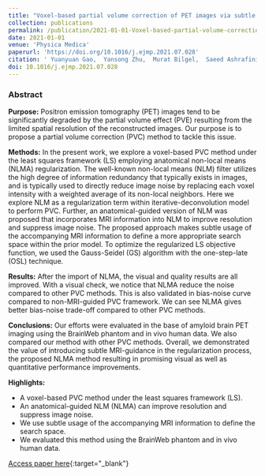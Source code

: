 ```yaml
---
title: "Voxel-based partial volume correction of PET images via subtle MRI guided non-local means regularization"
collection: publications
permalink: /publication/2021-01-01-Voxel-based-partial-volume-correction-of-PET-images-via-subtle-MRI-guided-non-local-means-regularization
date: 2021-01-01
venue: 'Physica Medica'
paperurl: 'https://doi.org/10.1016/j.ejmp.2021.07.028'
citation: ' Yuanyuan Gao,  Yansong Zhu,  Murat Bilgel,  Saeed Ashrafinia,  Lijun Lu,  Arman Rahmim, &quot;Voxel-based partial volume correction of PET images via subtle MRI guided non-local means regularization.&quot; Physica Medica, 2021.'
doi: 10.1016/j.ejmp.2021.07.028
---
```


### Abstract

**Purpose:** Positron emission tomography (PET) images tend to be significantly degraded by the partial volume effect (PVE) resulting from the limited spatial resolution of the reconstructed images. Our purpose is to propose a partial volume correction (PVC) method to tackle this issue.

**Methods:** In the present work, we explore a voxel-based PVC method under the least squares framework (LS) employing anatomical non-local means (NLMA) regularization. The well-known non-local means (NLM) filter utilizes the high degree of information redundancy that typically exists in images, and is typically used to directly reduce image noise by replacing each voxel intensity with a weighted average of its non-local neighbors. Here we explore NLM as a regularization term within iterative-deconvolution model to perform PVC. Further, an anatomical-guided version of NLM was proposed that incorporates MRI information into NLM to improve resolution and suppress image noise. The proposed approach makes subtle usage of the accompanying MRI information to define a more appropriate search space within the prior model. To optimize the regularized LS objective function, we used the Gauss-Seidel (GS) algorithm with the one-step-late (OSL) technique.

**Results:** After the import of NLMA, the visual and quality results are all improved. With a visual check, we notice that NLMA reduce the noise compared to other PVC methods. This is also validated in bias-noise curve compared to non-MRI-guided PVC framework. We can see NLMA gives better bias-noise trade-off compared to other PVC methods.

**Conclusions:** Our efforts were evaluated in the base of amyloid brain PET imaging using the BrainWeb phantom and in vivo human data. We also compared our method with other PVC methods. Overall, we demonstrated the value of introducing subtle MRI-guidance in the regularization process, the proposed NLMA method resulting in promising visual as well as quantitative performance improvements.

**Highlights:**
- A voxel-based PVC method under the least squares framework (LS).
- An anatomical-guided NLM (NLMA) can improve resolution and suppress image noise.
- We use subtle usage of the accompanying MRI information to define the search space.
- We evaluated this method using the BrainWeb phantom and in vivo human data.

[Access paper here](https://doi.org/10.1016/j.ejmp.2021.07.028){:target="_blank"}
